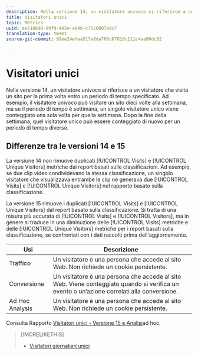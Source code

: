 ```yaml
---
description: Nella versione 14, un visitatore univoco si riferisce a un visitatore che visita un sito per la prima volta entro un periodo di tempo specificato. Ad esempio, il visitatore univoco può visitare un sito dieci volte alla settimana, ma se il periodo di tempo è settimana, un singolo visitatore unico viene conteggiato una sola volta per quella settimana. Dopo la fine della settimana, quel visitatore unico può essere conteggiato di nuovo per un periodo di tempo diverso.
title: Visitatori unici
topic: Metrics
uuid: ae210698-99f9-485e-a640-c7520807adc7
translation-type: tm+mt
source-git-commit: 99ee24efaa517e8da700c67818c111c4aa90dc02

---
```



# Visitatori unici

Nella versione 14, un visitatore univoco si riferisce a un visitatore che visita un sito per la prima volta entro un periodo di tempo specificato. Ad esempio, il visitatore univoco può visitare un sito dieci volte alla settimana, ma se il periodo di tempo è settimana, un singolo visitatore unico viene conteggiato una sola volta per quella settimana. Dopo la fine della settimana, quel visitatore unico può essere conteggiato di nuovo per un periodo di tempo diverso.

## Differenze tra le versioni 14 e 15

La versione 14 non rimuove duplicati [!UICONTROL Visits] e [!UICONTROL Unique Visitors] metriche dai report basati sulle classificazioni. Ad esempio, se due clip video condividevano la stessa classificazione, un singolo visitatore che visualizzava entrambe le clip ne generava due [!UICONTROL Visits] e [!UICONTROL Unique Visitors] nel rapporto basato sulla classificazione.

La versione 15 rimuove i duplicati [!UICONTROL Visits] e [!UICONTROL Unique Visitors] dal report basato sulla classificazione. Si tratta di una misura più accurata di [!UICONTROL Visits] e [!UICONTROL Visitors], ma in genere si traduce in una diminuzione delle [!UICONTROL Visits] metriche e delle [!UICONTROL Unique Visitors] metriche per i report basati sulla classificazione, se confrontati con i dati raccolti prima dell'aggiornamento.

| Usi | Descrizione |
|---|---|
| Traffico | Un visitatore è una persona che accede al sito Web. Non richiede un cookie persistente. |
| Conversione | Un visitatore è una persona che accede al sito Web. Viene conteggiato quando si verifica un evento o un’azione correlati alla conversione. |
| Ad Hoc Analysis | Un visitatore è una persona che accede al sito Web. Non richiede un cookie persistente. |

Consulta Rapporto [Visitatori unici - Versione 15 e Analisi](/help/components/c-variables/dimensionslist/reports-unique-visitors-v15-dsc.md)ad hoc.

>[!MORELIKETHIS]
>
>* [Visitatori giornalieri unici](/help/components/c-variables/c-metrics/metrics-daily-unique-visitors.md)


